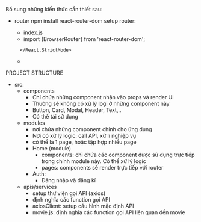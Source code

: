 Bổ sung những kiến thức cần thiết sau:
- router
    npm install react-router-dom
    setup router: 
    - index.js
    - import {BrowserRouter} from 'react-router-dom';
    <!-- -  <React.StrictMode>
            <BrowserRouter>
                <App />
            </BrowserRouter> -->
    
        </React.StrictMode>
    - 



PROJECT STRUCTURE
- src:
    - components
        + Chỉ chứa những component nhận vào props và render UI
        + Thường sẽ không có xử lý logi ở những component này 
        + Button, Card, Modal, Header, Text,..
        + Có thể tái sử dụng
    - modules
        + nơi chứa những component chính cho ứng dụng 
        + Nơi có xử lý logic: call API, xử lí nghiệp vụ 
        + có thể là 1 page, hoặc tập hợp nhiều page
        - Home (module)
            - components: chỉ chứa các component được sử dụng trực tiếp trong chính module này. Có thể xử lý logic
            - pages: components sẽ render trực tiếp với router
        - Auth:
            + Đăng nhập và đăng kí 
    - apis/services
        + setup thư viện gọi API (axios) 
        + định nghĩa các function gọi API
        + axiosClient: setup cấu hình mặc định API
        + movie.js: định nghĩa các function gọi API liên quan đến movie 
